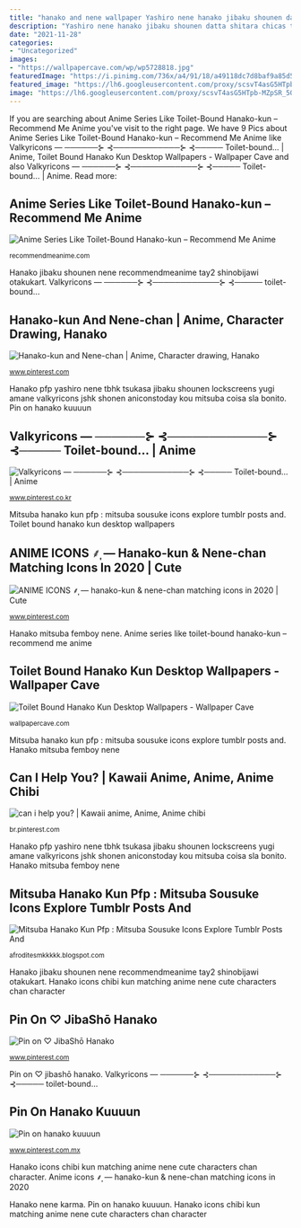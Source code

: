 ```yaml
---
title: "hanako and nene wallpaper Yashiro nene hanako jibaku shounen datta shitara chicas tensei molones dumplings flighticons"
description: "Yashiro nene hanako jibaku shounen datta shitara chicas tensei molones dumplings flighticons"
date: "2021-11-28"
categories:
- "Uncategorized"
images:
- "https://wallpapercave.com/wp/wp5728818.jpg"
featuredImage: "https://i.pinimg.com/736x/a4/91/18/a49118dc7d8baf9a85d5b6b74a6708d6.jpg"
featured_image: "https://lh6.googleusercontent.com/proxy/scsvT4asG5HTpb-MZpSR_5OVndqjpJlgv9N0mqzdlnOetAqZITDGwgb_j7SOWbmqpYh6WcY3Zr9TDL_HfBLcqTT_ML2xYfDkbA=w1200-h630-p-k-no-nu"
image: "https://lh6.googleusercontent.com/proxy/scsvT4asG5HTpb-MZpSR_5OVndqjpJlgv9N0mqzdlnOetAqZITDGwgb_j7SOWbmqpYh6WcY3Zr9TDL_HfBLcqTT_ML2xYfDkbA=w1200-h630-p-k-no-nu"
---
```


If you are searching about Anime Series Like Toilet-Bound Hanako-kun – Recommend Me Anime you've visit to the right page. We have 9 Pics about Anime Series Like Toilet-Bound Hanako-kun – Recommend Me Anime like Valkyricons — ──────⊱ ⊰────────────⊱ ⊰───── Toilet-bound... | Anime, Toilet Bound Hanako Kun Desktop Wallpapers - Wallpaper Cave and also Valkyricons — ──────⊱ ⊰────────────⊱ ⊰───── Toilet-bound... | Anime. Read more:

## Anime Series Like Toilet-Bound Hanako-kun – Recommend Me Anime

![Anime Series Like Toilet-Bound Hanako-kun – Recommend Me Anime](https://i2.wp.com/recommendmeanime.com/wp-content/uploads/2020/02/toilet-bound-hanako-anime.png?fit=1153%2C631&amp;ssl=1 "Hanako jibaku shounen yashiro nene kou shijima minamoto images5 wallpaperaccess wallpaperbetter")

<small>recommendmeanime.com</small>

Hanako jibaku shounen nene recommendmeanime tay2 shinobijawi otakukart. Valkyricons — ──────⊱ ⊰────────────⊱ ⊰───── toilet-bound...

## Hanako-kun And Nene-chan | Anime, Character Drawing, Hanako

![Hanako-kun and Nene-chan | Anime, Character drawing, Hanako](https://i.pinimg.com/736x/9e/a2/83/9ea283042f09a63cade6543683bf35ff.jpg "Yashiro nene hanako jibaku shounen datta shitara chicas tensei molones dumplings flighticons")

<small>www.pinterest.com</small>

Hanako pfp yashiro nene tbhk tsukasa jibaku shounen lockscreens yugi amane valkyricons jshk shonen aniconstoday kou mitsuba coisa sla bonito. Pin on hanako kuuuun

## Valkyricons — ──────⊱ ⊰────────────⊱ ⊰───── Toilet-bound... | Anime

![Valkyricons — ──────⊱ ⊰────────────⊱ ⊰───── Toilet-bound... | Anime](https://i.pinimg.com/736x/a4/91/18/a49118dc7d8baf9a85d5b6b74a6708d6.jpg "Nene yashiro hanako jibaku shounen yahiro và của tuôi tbhk samequizy")

<small>www.pinterest.co.kr</small>

Mitsuba hanako kun pfp : mitsuba sousuke icons explore tumblr posts and. Toilet bound hanako kun desktop wallpapers

## ANIME ICONS ⸙͎ — Hanako-kun &amp; Nene-chan Matching Icons In 2020 | Cute

![ANIME ICONS ⸙͎ — hanako-kun &amp; nene-chan matching icons in 2020 | Cute](https://i.pinimg.com/736x/fd/2d/23/fd2d23a9cf9cc3dcf5b5f2128e16871c.jpg "Pin on ♡ jibashō hanako")

<small>www.pinterest.com</small>

Hanako mitsuba femboy nene. Anime series like toilet-bound hanako-kun – recommend me anime

## Toilet Bound Hanako Kun Desktop Wallpapers - Wallpaper Cave

![Toilet Bound Hanako Kun Desktop Wallpapers - Wallpaper Cave](https://wallpapercave.com/wp/wp5728818.jpg "Hanako mitsuba femboy nene")

<small>wallpapercave.com</small>

Mitsuba hanako kun pfp : mitsuba sousuke icons explore tumblr posts and. Hanako mitsuba femboy nene

## Can I Help You? | Kawaii Anime, Anime, Anime Chibi

![can i help you? | Kawaii anime, Anime, Anime chibi](https://i.pinimg.com/736x/80/3a/79/803a79a9009edcbc7eeb00b55327bb8e.jpg "Nene yashiro hanako jibaku shounen yahiro và của tuôi tbhk samequizy")

<small>br.pinterest.com</small>

Hanako pfp yashiro nene tbhk tsukasa jibaku shounen lockscreens yugi amane valkyricons jshk shonen aniconstoday kou mitsuba coisa sla bonito. Hanako mitsuba femboy nene

## Mitsuba Hanako Kun Pfp : Mitsuba Sousuke Icons Explore Tumblr Posts And

![Mitsuba Hanako Kun Pfp : Mitsuba Sousuke Icons Explore Tumblr Posts And](https://lh6.googleusercontent.com/proxy/scsvT4asG5HTpb-MZpSR_5OVndqjpJlgv9N0mqzdlnOetAqZITDGwgb_j7SOWbmqpYh6WcY3Zr9TDL_HfBLcqTT_ML2xYfDkbA=w1200-h630-p-k-no-nu "Pin on ♡ jibashō hanako")

<small>afroditesmkkkkk.blogspot.com</small>

Hanako jibaku shounen nene recommendmeanime tay2 shinobijawi otakukart. Hanako icons chibi kun matching anime nene cute characters chan character

## Pin On ♡ JibaShō Hanako

![Pin on ♡ JibaShō Hanako](https://i.pinimg.com/736x/8b/2d/fe/8b2dfe8f282a8e6ed48e8dab4fe68ba0.jpg "Hanako jibaku shounen yashiro nene kou shijima minamoto images5 wallpaperaccess wallpaperbetter")

<small>www.pinterest.com</small>

Pin on ♡ jibashō hanako. Valkyricons — ──────⊱ ⊰────────────⊱ ⊰───── toilet-bound...

## Pin On Hanako Kuuuun

![Pin on hanako kuuuun](https://i.pinimg.com/736x/9f/76/de/9f76ded83195dbfdffbd9d2e2319d3fa.jpg "Hanako-kun and nene-chan")

<small>www.pinterest.com.mx</small>

Hanako icons chibi kun matching anime nene cute characters chan character. Anime icons ⸙͎ — hanako-kun &amp; nene-chan matching icons in 2020

Hanako nene karma. Pin on hanako kuuuun. Hanako icons chibi kun matching anime nene cute characters chan character
